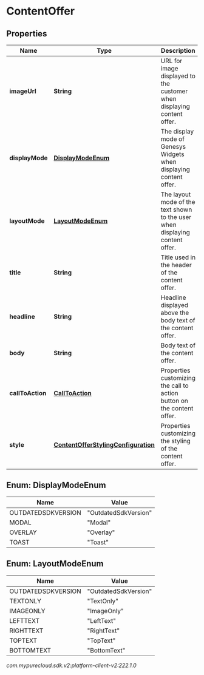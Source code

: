 # ContentOffer


## Properties

| Name | Type | Description | Notes |
| ------------ | ------------- | ------------- | ------------- |
| **imageUrl** | **String** | URL for image displayed to the customer when displaying content offer. |  [optional] |
| **displayMode** | [**DisplayModeEnum**](#Enum--DisplayModeEnum) | The display mode of Genesys Widgets when displaying content offer. |  |
| **layoutMode** | [**LayoutModeEnum**](#Enum--LayoutModeEnum) | The layout mode of the text shown to the user when displaying content offer. |  |
| **title** | **String** | Title used in the header of the content offer. |  [optional] |
| **headline** | **String** | Headline displayed above the body text of the content offer. |  [optional] |
| **body** | **String** | Body text of the content offer. |  [optional] |
| **callToAction** | [**CallToAction**](CallToAction) | Properties customizing the call to action button on the content offer. |  [optional] |
| **style** | [**ContentOfferStylingConfiguration**](ContentOfferStylingConfiguration) | Properties customizing the styling of the content offer. |  [optional] |


## Enum: DisplayModeEnum

| Name | Value |
| ---- | ----- |
| OUTDATEDSDKVERSION | &quot;OutdatedSdkVersion&quot; | 
| MODAL | &quot;Modal&quot; | 
| OVERLAY | &quot;Overlay&quot; | 
| TOAST | &quot;Toast&quot; | 


## Enum: LayoutModeEnum

| Name | Value |
| ---- | ----- |
| OUTDATEDSDKVERSION | &quot;OutdatedSdkVersion&quot; | 
| TEXTONLY | &quot;TextOnly&quot; | 
| IMAGEONLY | &quot;ImageOnly&quot; | 
| LEFTTEXT | &quot;LeftText&quot; | 
| RIGHTTEXT | &quot;RightText&quot; | 
| TOPTEXT | &quot;TopText&quot; | 
| BOTTOMTEXT | &quot;BottomText&quot; | 




_com.mypurecloud.sdk.v2:platform-client-v2:222.1.0_
